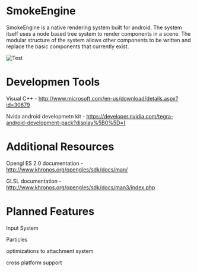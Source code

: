 SmokeEngine
=====================
SmokeEngine is a native rendering system built for android. The system itself uses a node based tree system to render components in a scene. The modular structure of the system allows other components to be written and replace the basic components that currently exist.

![Test](https://fbcdn-sphotos-a-a.akamaihd.net/hphotos-ak-prn1/t1.0-9/10176248_767077829983695_4508907476827382592_n.jpg)

Developmen Tools
=====================
Visual C++ - http://www.microsoft.com/en-us/download/details.aspx?id=30679

Nvida android developmetn kit - https://developer.nvidia.com/tegra-android-development-pack?display%5B0%5D=(

Additional Resources
=====================
Opengl ES 2.0 documentation - http://www.khronos.org/opengles/sdk/docs/man/ 

GLSL documentation - http://www.khronos.org/opengles/sdk/docs/man3/index.php


Planned Features
=====================
Input System

Particles

optimizations to attachment system

cross platform support





